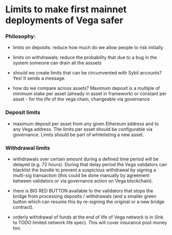 # Limits to make first mainnet deployments of Vega safer

### Philosophy:
- limits on deposits: reduce how much do we allow people to risk initially 
- limits on withdrawals: reduce the probability that due to a bug in the system someone can drain all the asssets 

- should we create limits that can be circumvented with Sybil accounts? Yes! It sends a message. 
- how do we compare across assets? Maximum deposit is a multiple of minimum stake per asset (already in asset in framework) or constant per asset - for the life of the vega chain, changeable via governance

### Deposit limits
- maximum deposit per asset from any given Ethereum address and to any Vega address. The limits per asset should be configurable via governance. Limits should be part of whitelisting a new asset. 

### Withdrawal limits
- withdrawals over certain amount during a defined time period will be delayed (e.g. 72 hours). During that delay period the Vega validators can blacklist the bundle to prevent a suspicious withdrawal by signing a multi-sig transaction (this could be done manually by agreement between validators or via governance action on Vega blockchain).

- there is BIG RED BUTTON available to the validators that stops the bridge from processing deposits / withdrawals (and a smaller green button which can resume this by re-signing the original or a new bridge contract).  

- orderly withdrawal of funds at the end of life of Vega network is in (link to TODO limited network life spec). This will cover insurance pool money too.







